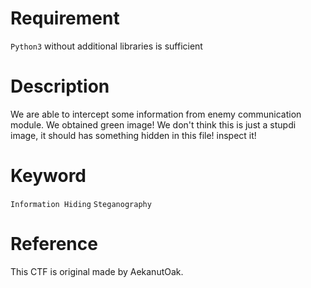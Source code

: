 # Requirement
`Python3` without additional libraries is sufficient
# Description
We are able to intercept some information from enemy communication module. We obtained green image! We don't think this is just a stupdi image, it should has something hidden in this file! inspect it!
# Keyword
`Information Hiding`
`Steganography`
# Reference
This CTF is original made by AekanutOak.
